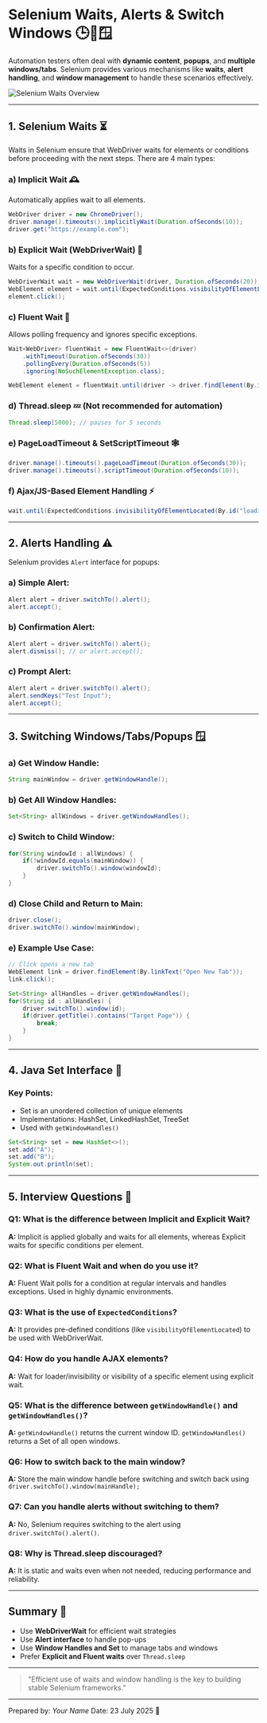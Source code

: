 # Selenium Waits, Alerts & Switch Windows 🕒🧠🪟

Automation testers often deal with **dynamic content**, **popups**, and **multiple windows/tabs**. Selenium provides various mechanisms like **waits**, **alert handling**, and **window management** to handle these scenarios effectively.

![Selenium Waits Overview](https://miro.medium.com/v2/resize\:fit:1200/format\:webp/1*-N9skmZXegVz9cABOUf5mg.png)

---

## 1. Selenium Waits ⏳

Waits in Selenium ensure that WebDriver waits for elements or conditions before proceeding with the next steps. There are 4 main types:

### a) Implicit Wait 🕰️

Automatically applies wait to all elements.

```java
WebDriver driver = new ChromeDriver();
driver.manage().timeouts().implicitlyWait(Duration.ofSeconds(10));
driver.get("https://example.com");
```

### b) Explicit Wait (WebDriverWait) 📌

Waits for a specific condition to occur.

```java
WebDriverWait wait = new WebDriverWait(driver, Duration.ofSeconds(20));
WebElement element = wait.until(ExpectedConditions.visibilityOfElementLocated(By.id("submitBtn")));
element.click();
```

### c) Fluent Wait 🔁

Allows polling frequency and ignores specific exceptions.

```java
Wait<WebDriver> fluentWait = new FluentWait<>(driver)
    .withTimeout(Duration.ofSeconds(30))
    .pollingEvery(Duration.ofSeconds(5))
    .ignoring(NoSuchElementException.class);

WebElement element = fluentWait.until(driver -> driver.findElement(By.id("dynamicElement")));
```

### d) Thread.sleep 💤 (Not recommended for automation)

```java
Thread.sleep(5000); // pauses for 5 seconds
```

### e) PageLoadTimeout & SetScriptTimeout 🕸️

```java
driver.manage().timeouts().pageLoadTimeout(Duration.ofSeconds(30));
driver.manage().timeouts().scriptTimeout(Duration.ofSeconds(10));
```

### f) Ajax/JS-Based Element Handling ⚡

```java
wait.until(ExpectedConditions.invisibilityOfElementLocated(By.id("loading")));
```

---

## 2. Alerts Handling ⚠️

Selenium provides `Alert` interface for popups:

### a) Simple Alert:

```java
Alert alert = driver.switchTo().alert();
alert.accept();
```

### b) Confirmation Alert:

```java
Alert alert = driver.switchTo().alert();
alert.dismiss(); // or alert.accept();
```

### c) Prompt Alert:

```java
Alert alert = driver.switchTo().alert();
alert.sendKeys("Test Input");
alert.accept();
```

---

## 3. Switching Windows/Tabs/Popups 🪟

### a) Get Window Handle:

```java
String mainWindow = driver.getWindowHandle();
```

### b) Get All Window Handles:

```java
Set<String> allWindows = driver.getWindowHandles();
```

### c) Switch to Child Window:

```java
for(String windowId : allWindows) {
    if(!windowId.equals(mainWindow)) {
        driver.switchTo().window(windowId);
    }
}
```

### d) Close Child and Return to Main:

```java
driver.close();
driver.switchTo().window(mainWindow);
```

### e) Example Use Case:

```java
// Click opens a new tab
WebElement link = driver.findElement(By.linkText("Open New Tab"));
link.click();

Set<String> allHandles = driver.getWindowHandles();
for(String id : allHandles) {
    driver.switchTo().window(id);
    if(driver.getTitle().contains("Target Page")) {
        break;
    }
}
```

---

## 4. Java Set Interface 🔁

### Key Points:

* Set is an unordered collection of unique elements
* Implementations: HashSet, LinkedHashSet, TreeSet
* Used with `getWindowHandles()`

```java
Set<String> set = new HashSet<>();
set.add("A");
set.add("B");
System.out.println(set);
```

---

## 5. Interview Questions 🎯

### Q1: What is the difference between Implicit and Explicit Wait?

**A:** Implicit is applied globally and waits for all elements, whereas Explicit waits for specific conditions per element.

### Q2: What is Fluent Wait and when do you use it?

**A:** Fluent Wait polls for a condition at regular intervals and handles exceptions. Used in highly dynamic environments.

### Q3: What is the use of `ExpectedConditions`?

**A:** It provides pre-defined conditions (like `visibilityOfElementLocated`) to be used with WebDriverWait.

### Q4: How do you handle AJAX elements?

**A:** Wait for loader/invisibility or visibility of a specific element using explicit wait.

### Q5: What is the difference between `getWindowHandle()` and `getWindowHandles()`?

**A:** `getWindowHandle()` returns the current window ID. `getWindowHandles()` returns a Set of all open windows.

### Q6: How to switch back to the main window?

**A:** Store the main window handle before switching and switch back using `driver.switchTo().window(mainHandle);`

### Q7: Can you handle alerts without switching to them?

**A:** No, Selenium requires switching to the alert using `driver.switchTo().alert()`.

### Q8: Why is Thread.sleep discouraged?

**A:** It is static and waits even when not needed, reducing performance and reliability.

---

## Summary 📝

* Use **WebDriverWait** for efficient wait strategies
* Use **Alert interface** to handle pop-ups
* Use **Window Handles and Set** to manage tabs and windows
* Prefer **Explicit and Fluent waits** over `Thread.sleep`

---

> "Efficient use of waits and window handling is the key to building stable Selenium frameworks."

---

Prepared by: *Your Name*
Date: 23 July 2025 📅
